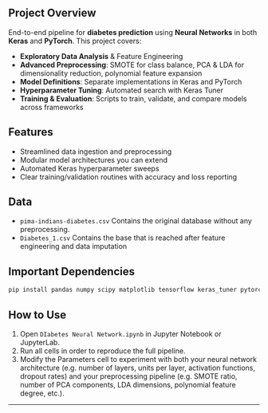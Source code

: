 ## Project Overview

End-to-end pipeline for **diabetes prediction** using **Neural Networks** in both **Keras** and **PyTorch**. This project covers:

- **Exploratory Data Analysis** & Feature Engineering  
- **Advanced Preprocessing**: SMOTE for class balance, PCA & LDA for dimensionality reduction, polynomial feature expansion  
- **Model Definitions**: Separate implementations in Keras and PyTorch  
- **Hyperparameter Tuning**: Automated search with Keras Tuner  
- **Training & Evaluation**: Scripts to train, validate, and compare models across frameworks  

## Features

- Streamlined data ingestion and preprocessing  
- Modular model architectures you can extend  
- Automated Keras hyperparameter sweeps  
- Clear training/validation routines with accuracy and loss reporting  

## Data

- `pima-indians-diabetes.csv` Contains the original database without any preprocessing.
- `Diabetes_1.csv`  Contains the base that is reached after feature engineering and data imputation

## Important Dependencies

```bash
pip install pandas numpy scipy matplotlib tensorflow keras_tuner pytorch sklearn imblearn   
```

## How to Use

1. Open `DIabetes Neural Network.ipynb` in Jupyter Notebook or JupyterLab.  
2. Run all cells in order to reproduce the full pipeline.  
3. Modify the Parameters cell to experiment with both your neural network architecture (e.g. number of layers, units per layer, activation functions, dropout rates) and your preprocessing pipeline (e.g. SMOTE ratio, number of PCA components, LDA dimensions, polynomial feature degree, etc.).  

---
